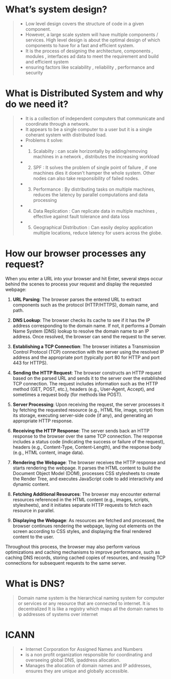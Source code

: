 # What’s system design?

>- Low level design covers the structure of code in a given component. 
>- However, a large scale system will have multiple components / services. High level design is about the optimal design of which components to have for a fast and efficient system. 
>- It is the process of designing the architecture, components , modules , interfaces ad data to meet the requirement and build and efficient system
>- ensuring factors like scalability , reliability , performance and security


# What is Distributed System and why do we need it?
>- It is a collection of independent computers that communicate and coordinate through a network.
>- It appears to be a single computer to a user but it is a single coherant system with distributed load.
>- Problems it solve:
>- 1. Scalabilty : can scale horizontally by adding/removing machines in a network , distributes the increasing workload
>- 2. SPF : It solves the problem of single point of failure , if one machines dies it doesn't hamper the whole system. Other nodes can also take responsibility of failed nodes.
>- 3. Performance : By distributing tasks on multiple machines, reduces the latency by parallel computations and data processing
>- 4. Data Replication : Can replicate data in multiple machines , effective against fault tolerance and data loss
>- 5. Geographical Distribution : Can easily deploy application multiple locations, reduce latency for users across the globe.

# How our browser processes any request?
When you enter a URL into your browser and hit Enter, several steps occur behind the scenes to process your request and display the requested webpage:

1. **URL Parsing**: The browser parses the entered URL to extract components such as the protocol (HTTP/HTTPS), domain name, and path.

2. **DNS Lookup**: The browser checks its cache to see if it has the IP address corresponding to the domain name. If not, it performs a Domain Name System (DNS) lookup to resolve the domain name to an IP address. Once resolved, the browser can send the request to the server.

3. **Establishing a TCP Connection**: The browser initiates a Transmission Control Protocol (TCP) connection with the server using the resolved IP address and the appropriate port (typically port 80 for HTTP and port 443 for HTTPS).

4. **Sending the HTTP Request**: The browser constructs an HTTP request based on the parsed URL and sends it to the server over the established TCP connection. The request includes information such as the HTTP method (GET, POST, etc.), headers (e.g., User-Agent, Accept), and sometimes a request body (for methods like POST).

5. **Server Processing**: Upon receiving the request, the server processes it by fetching the requested resource (e.g., HTML file, image, script) from its storage, executing server-side code (if any), and generating an appropriate HTTP response.

6. **Receiving the HTTP Response**: The server sends back an HTTP response to the browser over the same TCP connection. The response includes a status code (indicating the success or failure of the request), headers (e.g., Content-Type, Content-Length), and the response body (e.g., HTML content, image data).

7. **Rendering the Webpage**: The browser receives the HTTP response and starts rendering the webpage. It parses the HTML content to build the Document Object Model (DOM), processes CSS stylesheets to create the Render Tree, and executes JavaScript code to add interactivity and dynamic content.

8. **Fetching Additional Resources**: The browser may encounter external resources referenced in the HTML content (e.g., images, scripts, stylesheets), and it initiates separate HTTP requests to fetch each resource in parallel.

9. **Displaying the Webpage**: As resources are fetched and processed, the browser continues rendering the webpage, laying out elements on the screen according to CSS styles, and displaying the final rendered content to the user.

Throughout this process, the browser may also perform various optimizations and caching mechanisms to improve performance, such as caching DNS records, storing cached copies of resources, and reusing TCP connections for subsequent requests to the same server.

# What is DNS?
> Domain name system is the hierarchical naming system for computer or services or any resource that are connected to internet.
> It is decentralized
> It is like a registry which maps all the domain names to ip addresses of systems over internet

# ICANN
>- Internet Corporation for Assigned Names and Numbers
>- is a non profit organization responsible for coordinating and overseeing global DNS, ipaddress allocation.
>- Manages the allocation of domain names and IP addresses, ensures they are unique and globally accessible.

